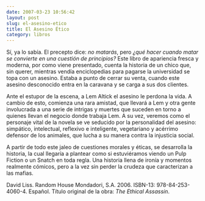 ```yaml
---
date: 2007-03-23 10:56:42
layout: post
slug: el-asesino-etico
title: El Asesino Ético
category: libros
---
```


Sí, ya lo sabía. El precepto dice: _no matarás_, pero _¿qué hacer cuando matar se convierte en una cuestión de principios?_ Este libro de apariencia fresca y moderna, por como viene presentado, cuenta la historia de un chico que, sin querer, mientras vendía enciclopedias para pagarse la universidad se topa con un asesino. Estaba a punto de cerrar su venta, cuando este asesino desconocido entra en la caravana y se carga a sus dos clientes.

Ante el estupor de la escena, a Lem Altick el asesino le perdona la vida. A cambio de esto, comienza una rara amistad, que llevará a Lem y otra gente involucrada a una serie de intrigas y muertes que suceden en torno a quienes llevan el negocio donde trabaja Lem. A su vez, veremos como el personaje vital de la novela se ve seducido por la personalidad del asesino: simpático, intelectual, reflexivo e inteligente, vegetariano y acérrimo defensor de los animales, que lucha a su manera contra la injusticia social.

A partir de todo este jaleo de cuestiones morales y éticas, se desarrolla la historia, la cual llegaría a plantear como si estuviéramos viendo un Pulp Fiction o un Snatch en toda regla. Una historia llena de ironía y momentos realmente cómicos, pero a la vez sin perder la crudeza que caracterizan a las mafias.


David Liss. Random House Mondadori, S.A. 2006. ISBN-13: 978-84-253-4060-4. Español. Título original de la obra: *The Ethical Assassin*.
